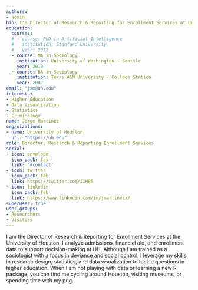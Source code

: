 ```yaml
---
authors:
- admin
bio: I'm Director of Research & Reporting for Enrollment Services at University of Houston.
education:
  courses:
  # - course: PhD in Artificial Intelligence
  #   institution: Stanford University
  #   year: 2012
  - course: MA in Sociology
    institution: University of Washington - Seattle
    year: 2010
  - course: BA in Sociology
    institution: Texas A&M University - College Station
    year: 2007
email: "jxm@uh.edu"
interests:
- Higher Education
- Data Visualization
- Statistics
- Criminology
name: Jorge Martinez
organizations:
- name: University of Houston
  url: "https://uh.edu"
role: Director, Research & Reporting Enrollment Services
social:
- icon: envelope
  icon_pack: fas
  link: '#contact'
- icon: twitter
  icon_pack: fab
  link: https://twitter.com/JXM85
- icon: linkedin
  icon_pack: fab
  link: https://www.linkedin.com/in/jmartinezx/
superuser: true
user_groups:
- Researchers
- Visitors
---
```


I am the Director of Research & Reporting for Enrollment Services at the University of Houston. I analyze admissions, financial aid, and enrollment data to support decision-making at UH. Although I am trained as a sociologist with a focus in deviance and social control, I leverage my skills in research design, statistics, and data visualization to tackle questions in higher education. When I am not playing with data or learning a new R package, you can find me cycling around Houston, visiting museums, or spending time with my pug.
